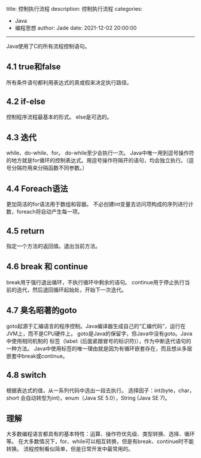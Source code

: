 title: 控制执行流程
description: 控制执行流程
categories: 
  - Java
  - 编程思想
author: Jade
date: 2021-12-02 20:00:00
---

Java使用了C的所有流程控制语句。
## 4.1 true和false
所有条件语句都利用表达式的真或假来决定执行路径。

## 4.2 if-else
控制程序流程最基本的形式。
else是可选的。

## 4.3 迭代
while、do-while、for。
do-while至少会执行一次。
Java中唯一用到逗号操作符的地方就是for循环的控制表达式。用逗号操作符隔开的语句，均会独立执行。（逗号分隔符用来分隔函数不同参数。）

## 4.4 Foreach语法
更加简洁的for语法用于数组和容器。
不必创建int变量去访问项构成的序列进行计数，foreach将自动产生每一项。

## 4.5 return
指定一个方法的返回值。退出当前方法。

## 4.6 break 和 continue
break用于强行退出循环，不执行循环中剩余的语句。
continue用于停止执行当前的迭代，然后退回循环起始处，开始下一次迭代。

## 4.7 臭名昭著的goto
goto起源于汇编语言的程序控制。Java编译器生成自己的“汇编代码”，运行在JVM上，而不是CPU硬件上。
goto是Java的保留字，但Java中没有goto。Java中使用相同机制的 标签（label: (后面紧跟冒号的标识符)），作为中断迭代语句的一种方法。
Java中使用标签的唯一理由就是因为有循环嵌套存在，而且想从多层嵌套中break或continue。

## 4.8 switch
根据表达式的值，从一系列代码中选出一段去执行。
选择因子：int(byte，char，short 会自动转型为int)，enum（Java SE 5.0），String (Java SE 7)。

## 理解
大多数编程语言都具有的基本特性：运算、操作符优先级、类型转换、选择、循环等。
在大多数情况下，for、while可以相互转换，但是有break、continue时不能转换。
流程控制看似简单，但是日常开发中最常用的。